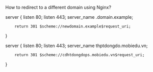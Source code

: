How to redirect to a different domain using Nginx?

server {
        listen 80;
        listen 443;
        server_name  .domain.example;

        return 301 $scheme://newdomain.example$request_uri;
}

server {
        listen 80;
        listen 443;
        server_name  thptdongdo.mobiedu.vn;

        return 301 $scheme://cdhtdongdops.mobiedu.vn$request_uri;
}
